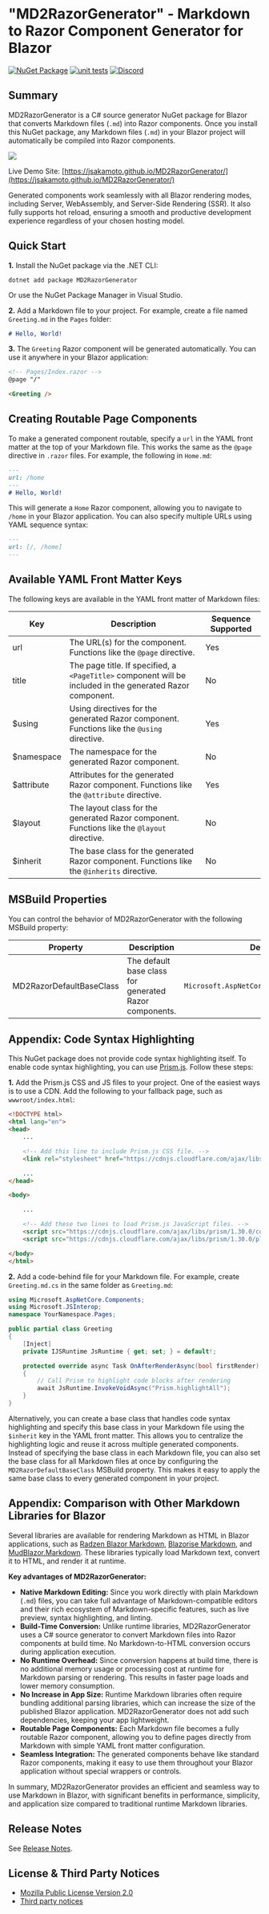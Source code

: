# "MD2RazorGenerator" - Markdown to Razor Component Generator for Blazor

[![NuGet Package](https://img.shields.io/nuget/v/MD2RazorGenerator.svg)](https://www.nuget.org/packages/MD2RazorGenerator/) [![unit tests](https://github.com/jsakamoto/MD2RazorGenerator/actions/workflows/unit-tests.yml/badge.svg)](https://github.com/jsakamoto/MD2RazorGenerator/actions/workflows/unit-tests.yml) [![Discord](https://img.shields.io/discord/798312431893348414?style=flat&logo=discord&logoColor=white&label=Blazor%20Community&labelColor=5865f2&color=gray)](https://discord.com/channels/798312431893348414/1202165955900473375)

## Summary

MD2RazorGenerator is a C# source generator NuGet package for Blazor that converts Markdown files (`.md`) into Razor components. Once you install this NuGet package, any Markdown files (`.md`) in your Blazor project will automatically be compiled into Razor components.

![](https://raw.githubusercontent.com/jsakamoto/MD2RazorGenerator/refs/heads/main/.assets/social-media.png)

Live Demo Site: [https://jsakamoto.github.io/MD2RazorGenerator/](https://jsakamoto.github.io/MD2RazorGenerator/)

Generated components work seamlessly with all Blazor rendering modes, including Server, WebAssembly, and Server-Side Rendering (SSR). It also fully supports hot reload, ensuring a smooth and productive development experience regardless of your chosen hosting model.

## Quick Start

**1.** Install the NuGet package via the .NET CLI:

```shell
dotnet add package MD2RazorGenerator
```

Or use the NuGet Package Manager in Visual Studio.

**2.** Add a Markdown file to your project. For example, create a file named `Greeting.md` in the `Pages` folder:

```markdown
# Hello, World!
```

**3.** The `Greeting` Razor component will be generated automatically. You can use it anywhere in your Blazor application:

```html
<!-- Pages/Index.razor -->
@page "/"

<Greeting />
```

## Creating Routable Page Components

To make a generated component routable, specify a `url` in the YAML front matter at the top of your Markdown file. This works the same as the `@page` directive in `.razor` files. For example, the following in `Home.md`:

```markdown
---
url: /home
---
# Hello, World!
```

This will generate a `Home` Razor component, allowing you to navigate to `/home` in your Blazor application. You can also specify multiple URLs using YAML sequence syntax:

```markdown
---
url: [/, /home]
---
```

## Available YAML Front Matter Keys

The following keys are available in the YAML front matter of Markdown files:

| Key        | Description | Sequence Supported |
|------------|-------------|--------------------|
| url        | The URL(s) for the component. Functions like the `@page` directive. | Yes |
| title      | The page title. If specified, a `<PageTitle>` component will be included in the generated Razor component. | No |
| $using     | Using directives for the generated Razor component. Functions like the `@using` directive. | Yes |
| $namespace | The namespace for the generated Razor component. | No |
| $attribute | Attributes for the generated Razor component. Functions like the `@attribute` directive. | Yes |
| $layout    | The layout class for the generated Razor component. Functions like the `@layout` directive. | No |
| $inherit   | The base class for the generated Razor component. Functions like the `@inherits` directive. | No |

## MSBuild Properties

You can control the behavior of MD2RazorGenerator with the following MSBuild property:

| Property | Description | Default Value |
|----------|-------------|---------------|
| MD2RazorDefaultBaseClass | The default base class for generated Razor components. | `Microsoft.AspNetCore.Components.ComponentBase` |

## Appendix: Code Syntax Highlighting

This NuGet package does not provide code syntax highlighting itself. To enable code syntax highlighting, you can use [Prism.js](https://prismjs.com/). Follow these steps:

**1.** Add the Prism.js CSS and JS files to your project. One of the easiest ways is to use a CDN. Add the following to your fallback page, such as `wwwroot/index.html`:

```html
<!DOCTYPE html>
<html lang="en">
<head>
    ...

    <!-- Add this line to include Prism.js CSS file. -->
    <link rel="stylesheet" href="https://cdnjs.cloudflare.com/ajax/libs/prism/1.30.0/themes/prism.min.css" integrity="sha512-tN7Ec6zAFaVSG3TpNAKtk4DOHNpSwKHxxrsiw4GHKESGPs5njn/0sMCUMl2svV4wo4BK/rCP7juYz+zx+l6oeQ==" crossorigin="anonymous" referrerpolicy="no-referrer" />

    ...
</head>

<body>

    ...

    <!-- Add these two lines to load Prism.js JavaScript files. -->
    <script src="https://cdnjs.cloudflare.com/ajax/libs/prism/1.30.0/components/prism-core.min.js" integrity="sha512-Uw06iFFf9hwoN77+kPl/1DZL66tKsvZg6EWm7n6QxInyptVuycfrO52hATXDRozk7KWeXnrSueiglILct8IkkA==" crossorigin="anonymous" referrerpolicy="no-referrer"></script>
    <script src="https://cdnjs.cloudflare.com/ajax/libs/prism/1.30.0/plugins/autoloader/prism-autoloader.min.js" integrity="sha512-SkmBfuA2hqjzEVpmnMt/LINrjop3GKWqsuLSSB3e7iBmYK7JuWw4ldmmxwD9mdm2IRTTi0OxSAfEGvgEi0i2Kw==" crossorigin="anonymous" referrerpolicy="no-referrer"></script>

</body>
</html>
```

**2.** Add a code-behind file for your Markdown file. For example, create `Greeting.md.cs` in the same folder as `Greeting.md`:

```csharp
using Microsoft.AspNetCore.Components;
using Microsoft.JSInterop;
namespace YourNamespace.Pages;

public partial class Greeting
{
    [Inject]
    private IJSRuntime JsRuntime { get; set; } = default!;

    protected override async Task OnAfterRenderAsync(bool firstRender)
    {
        // Call Prism to highlight code blocks after rendering
        await JsRuntime.InvokeVoidAsync("Prism.highlightAll");
    }
}
```

Alternatively, you can create a base class that handles code syntax highlighting and specify this base class in your Markdown file using the `$inherit` key in the YAML front matter. This allows you to centralize the highlighting logic and reuse it across multiple generated components.  
Instead of specifying the base class in each Markdown file, you can also set the base class for all Markdown files at once by configuring the `MD2RazorDefaultBaseClass` MSBuild property. This makes it easy to apply the same base class to every generated component in your project.

## Appendix: Comparison with Other Markdown Libraries for Blazor

Several libraries are available for rendering Markdown as HTML in Blazor applications, such as [Radzen Blazor Markdown](https://blazor.radzen.com/markdown#text), [Blazorise Markdown](https://blazorise.com/docs/extensions/markdown), and [MudBlazor.Markdown](https://github.com/MyNihongo/MudBlazor.Markdown). These libraries typically load Markdown text, convert it to HTML, and render it at runtime.

**Key advantages of MD2RazorGenerator:**

- **Native Markdown Editing:** Since you work directly with plain Markdown (`.md`) files, you can take full advantage of Markdown-compatible editors and their rich ecosystem of Markdown-specific features, such as live preview, syntax highlighting, and linting.
- **Build-Time Conversion:** Unlike runtime libraries, MD2RazorGenerator uses a C# source generator to convert Markdown files into Razor components at build time. No Markdown-to-HTML conversion occurs during application execution.
- **No Runtime Overhead:** Since conversion happens at build time, there is no additional memory usage or processing cost at runtime for Markdown parsing or rendering. This results in faster page loads and lower memory consumption.
- **No Increase in App Size:** Runtime Markdown libraries often require bundling additional parsing libraries, which can increase the size of the published Blazor application. MD2RazorGenerator does not add such dependencies, keeping your app lightweight.
- **Routable Page Components:** Each Markdown file becomes a fully routable Razor component, allowing you to define pages directly from Markdown with simple YAML front matter configuration.
- **Seamless Integration:** The generated components behave like standard Razor components, making it easy to use them throughout your Blazor application without special wrappers or controls.

In summary, MD2RazorGenerator provides an efficient and seamless way to use Markdown in Blazor, with significant benefits in performance, simplicity, and application size compared to traditional runtime Markdown libraries.

## Release Notes

See [Release Notes](https://github.com/jsakamoto/MD2RazorGenerator/blob/main/RELEASE-NOTES.txt).

## License & Third Party Notices

- [Mozilla Public License Version 2.0](https://github.com/jsakamoto/MD2RazorGenerator/blob/main/LICENSE)
- [Third party notices](https://github.com/jsakamoto/MD2RazorGenerator/blob/main/THIRDPARTYNOTICES.txt)
